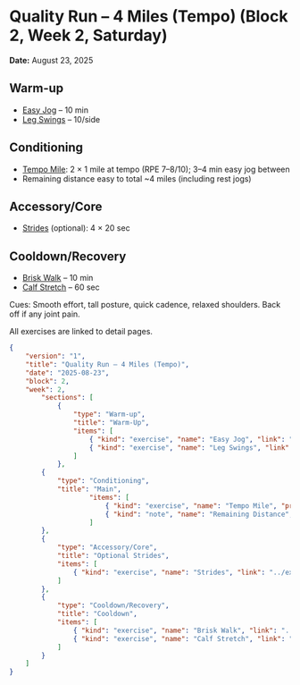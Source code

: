 # Quality Run – 4 Miles (Tempo) (Block 2, Week 2, Saturday)
**Date:** August 23, 2025

## Warm-up
- [Easy Jog](../exercises/easy_jog.md) – 10 min
- [Leg Swings](../exercises/leg_swings.md) – 10/side

## Conditioning
- [Tempo Mile](../exercises/tempo_mile.md): 2 × 1 mile at tempo (RPE 7–8/10); 3–4 min easy jog between
- Remaining distance easy to total ~4 miles (including rest jogs)

## Accessory/Core
- [Strides](../exercises/strides.md) (optional): 4 × 20 sec

## Cooldown/Recovery
- [Brisk Walk](../exercises/brisk_walk.md) – 10 min
- [Calf Stretch](../exercises/calf_stretch.md) – 60 sec

Cues: Smooth effort, tall posture, quick cadence, relaxed shoulders. Back off if any joint pain.

All exercises are linked to detail pages.

```json session-structure
{
	"version": "1",
	"title": "Quality Run – 4 Miles (Tempo)",
	"date": "2025-08-23",
	"block": 2,
	"week": 2,
		"sections": [
			{
				"type": "Warm-up",
				"title": "Warm-Up",
				"items": [
					{ "kind": "exercise", "name": "Easy Jog", "link": "../exercises/easy_jog.md", "prescription": { "timeSeconds": 600 } },
					{ "kind": "exercise", "name": "Leg Swings", "link": "../exercises/leg_swings.md", "prescription": { "reps": 10 } }
				]
			},
		{
			"type": "Conditioning",
			"title": "Main",
					"items": [
						{ "kind": "exercise", "name": "Tempo Mile", "prescription": { "sets": 2, "distanceMiles": 1, "rpe": 7.5, "restSeconds": 210 } },
						{ "kind": "note", "name": "Remaining Distance", "prescription": {}, "cues": ["Run easy to total ~4 miles including rest jogs."] }
					]
		},
		{
			"type": "Accessory/Core",
			"title": "Optional Strides",
			"items": [
				{ "kind": "exercise", "name": "Strides", "link": "../exercises/strides.md", "prescription": { "sets": 4, "timeSeconds": 20 } }
			]
		},
		{
			"type": "Cooldown/Recovery",
			"title": "Cooldown",
			"items": [
				{ "kind": "exercise", "name": "Brisk Walk", "link": "../exercises/brisk_walk.md", "prescription": { "timeSeconds": 600 } },
				{ "kind": "exercise", "name": "Calf Stretch", "link": "../exercises/calf_stretch.md", "prescription": { "holdSeconds": 60 } }
			]
		}
	]
}
```

